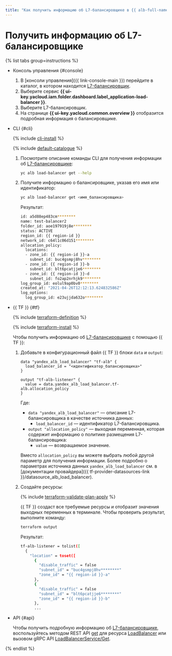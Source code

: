 ```yaml
---
title: "Как получить информацию об L7-балансировщике в {{ alb-full-name }}"
---
```


# Получить информацию об L7-балансировщике

{% list tabs group=instructions %}

- Консоль управления {#console}

  1. В [консоли управления]({{ link-console-main }}) перейдите в каталог, в котором находится [L7-балансировщик](../concepts/application-load-balancer.md).
  1. Выберите сервис **{{ ui-key.yacloud.iam.folder.dashboard.label_application-load-balancer }}**.
  1. Выберите L7-балансировщик.
  1. На странице **{{ ui-key.yacloud.common.overview }}** отобразится подробная информация о балансировщике.

- CLI {#cli}

  {% include [cli-install](../../_includes/cli-install.md) %}

  {% include [default-catalogue](../../_includes/default-catalogue.md) %}

  1. Посмотрите описание команды CLI для получения информации об [L7-балансировщике](../concepts/application-load-balancer.md):

      ```bash
      yc alb load-balancer get --help
      ```

  1. Получите информацию о балансировщике, указав его имя или идентификатор:

      ```bash
      yc alb load-balancer get <имя_балансировщика>
      ```

      Результат:

      ```bash
      id: a5d88ep483cm********
      name: test-balancer2
      folder_id: aoe197919j8e********
      status: ACTIVE
      region_id: {{ region-id }}
      network_id: c64l1c06d151********
      allocation_policy:
        locations:
        - zone_id: {{ region-id }}-a
          subnet_id: buc4gsmpj8hv********
        - zone_id: {{ region-id }}-b
          subnet_id: blt6pcatjje6********
        - zone_id: {{ region-id }}-d
          subnet_id: fo2ap2nrhjk9********
      log_group_id: eolul9ap0bv0********
      created_at: "2021-04-26T12:12:13.624832586Z"
      log_options:
        log_group_id: e23ujjda632o********
      ```

- {{ TF }} {#tf}

  {% include [terraform-definition](../../_tutorials/_tutorials_includes/terraform-definition.md) %}

  {% include [terraform-install](../../_includes/terraform-install.md) %}

  Чтобы получить информацию об [L7-балансировщике](../concepts/application-load-balancer.md) с помощью {{ TF }}:

  1. Добавьте в конфигурационный файл {{ TF }} блоки `data` и `output`:

      ```hcl
      data "yandex_alb_load_balancer" "tf-alb" {
        load_balancer_id = "<идентификатор_балансировщика>"
      }

      output "tf-alb-listener" {
        value = data.yandex_alb_load_balancer.tf-alb.allocation_policy
      }
      ```

      Где:

      * `data "yandex_alb_load_balancer"` — описание L7-балансировщика в качестве источника данных:
         * `load_balancer_id` — идентификатор L7-балансировщика.
      * `output "allocation_policy"` — выходная переменная, которая содержит информацию о политике размещения L7-балансировщика:
         * `value` — возвращаемое значение.
      
     Вместо `allocation_policy` вы можете выбрать любой другой параметр для получения информации. Более подробно о параметрах источника данных `yandex_alb_load_balancer` см. в [документации провайдера]({{ tf-provider-datasources-link }}/datasource_alb_load_balancer).

  1. Создайте ресурсы:

      {% include [terraform-validate-plan-apply](../../_tutorials/_tutorials_includes/terraform-validate-plan-apply.md) %}

      {{ TF }} создаст все требуемые ресурсы и отобразит значения выходных переменных в терминале. Чтобы проверить результат, выполните команду:

      ```bash
      terraform output
      ```

      Результат:

      ```bash
      tf-alb-listener = tolist([
        {
          "location" = toset([
            {
              "disable_traffic" = false
              "subnet_id" = "buc4gsmpj8hv********"
              "zone_id" = "{{ region-id }}-a"
            },
            {
              "disable_traffic" = false
              "subnet_id" = "blt6pcatjje6********"
              "zone_id" = "{{ region-id }}-b"
            },
            ...
      ```

- API {#api}

  Чтобы получить подробную информацию об [L7-балансировщике](../concepts/application-load-balancer.md), воспользуйтесь методом REST API [get](../api-ref/LoadBalancer/get.md) для ресурса [LoadBalancer](../api-ref/LoadBalancer/index.md) или вызовом gRPC API [LoadBalancerService/Get](../api-ref/grpc/load_balancer_service.md#Get).

{% endlist %}